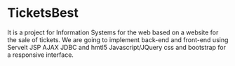 # TicketsBest

It is a project for Information Systems for the web based on a website for the sale of tickets. We are going to implement back-end and front-end using Servelt JSP AJAX JDBC and hmtl5 Javascript/JQuery css and bootstrap for a responsive interface.
